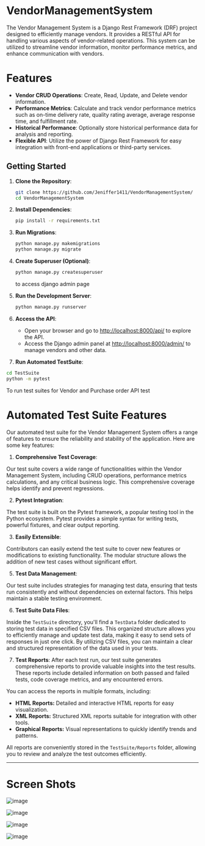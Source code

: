 # VendorManagementSystem
The Vendor Management System is a Django Rest Framework (DRF) project designed to efficiently manage vendors. It provides a RESTful API for handling various aspects of vendor-related operations. This system can be utilized to streamline vendor information, monitor performance metrics, and enhance communication with vendors.

# Features
- **Vendor CRUD Operations**: Create, Read, Update, and Delete vendor information.
- **Performance Metrics**: Calculate and track vendor performance metrics such as on-time delivery rate, quality rating average, average response time, and fulfillment rate.
- **Historical Performance**: Optionally store historical performance data for analysis and reporting.
- **Flexible API**: Utilize the power of Django Rest Framework for easy integration with front-end applications or third-party services.

## Getting Started

1. **Clone the Repository**:
    ```bash
    git clone https://github.com/Jeniffer1411/VendorManagementSystem/
    cd VendorManagementSystem
    ```
2. **Install Dependencies**:

    ```bash
    pip install -r requirements.txt
    ```
3. **Run Migrations**:

    ```bash
    python manage.py makemigrations
    python manage.py migrate
    ```
4. **Create Superuser (Optional)**:
    
    ```bash
    python manage.py createsuperuser
    ```
    to access django admin page

5. **Run the Development Server**:

    ```bash
    python manage.py runserver
    ```
    
6. **Access the API**:

    - Open your browser and go to [http://localhost:8000/api/](http://localhost:8000/api/) to explore the API.
    - Access the Django admin panel at [http://localhost:8000/admin/](http://localhost:8000/admin/) to manage vendors and other data.
  
7. **Run Automated TestSuite**:

  ```bash
  cd TestSuite
  python -m pytest
  ```
  To run test suites for Vendor and Purchase order API test

  # Automated Test Suite Features

  Our automated test suite for the Vendor Management System offers a range of features to ensure the reliability and stability of the application. Here are some key features:
  
  1. **Comprehensive Test Coverage**:
  
  Our test suite covers a wide range of functionalities within the Vendor Management System, including CRUD operations, performance metrics calculations, and any critical business logic. This comprehensive coverage helps identify and prevent regressions.
  
  2. **Pytest Integration**:
  
  The test suite is built on the Pytest framework, a popular testing tool in the Python ecosystem. Pytest provides a simple syntax for writing tests, powerful fixtures, and clear output reporting.
  
  3. **Easily Extensible**:
  
  Contributors can easily extend the test suite to cover new features or modifications to existing functionality. The modular structure allows the addition of new test cases without significant effort.
  
  5. **Test Data Management**:
  
  Our test suite includes strategies for managing test data, ensuring that tests run consistently and without dependencies on external factors. This helps maintain a stable testing environment.

  6. **Test Suite Data Files**:

  Inside the `TestSuite` directory, you'll find a `TestData` folder dedicated to storing test data in specified CSV files. This organized structure allows you to efficiently manage and update test data, making it easy to send sets of responses in just one click. By utilizing CSV files, you can maintain a clear and structured representation of the data used in your tests.
  
 7. **Test Reports**:
  After each test run, our test suite generates comprehensive reports to provide valuable insights into the test results. These reports include detailed information on both passed and failed tests, code coverage metrics, and any encountered errors.
  
  You can access the reports in multiple formats, including:
  
  - **HTML Reports:** Detailed and interactive HTML reports for easy visualization.
  - **XML Reports:** Structured XML reports suitable for integration with other tools.
  - **Graphical Reports:** Visual representations to quickly identify trends and patterns.
  
  All reports are conveniently stored in the `TestSuite/Reports` folder, allowing you to review and analyze the test outcomes efficiently.
    
  ---

  # Screen Shots

  ![image](https://github.com/Jeniffer1411/VendorManagementSystem/assets/154697190/22b8cd06-2501-451c-87d7-2e8fe931f736)

  ![image](https://github.com/Jeniffer1411/VendorManagementSystem/assets/154697190/8f5517aa-3c44-4b82-93ef-093071345dcd)

  ![image](https://github.com/Jeniffer1411/VendorManagementSystem/assets/154697190/033b509c-186e-457b-893e-17aea6f19409)

  ![image](https://github.com/Jeniffer1411/VendorManagementSystem/assets/154697190/679334cf-864e-4696-91d6-d82388b6c4bf)


  




